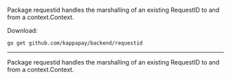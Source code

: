 
Package requestid handles the marshalling of an existing RequestID to and from a context.Context.

Download:
```shell
go get github.com/kappapay/backend/requestid
```

* * *
Package requestid handles the marshalling of an existing RequestID to and from a context.Context.

